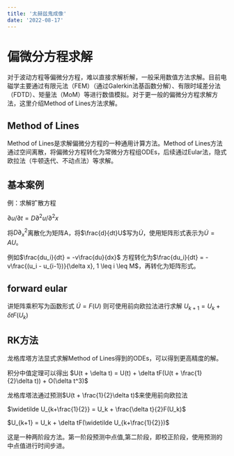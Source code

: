 ```yaml
---
title: '太赫兹鬼成像'
date: '2022-08-17'
---
```


# 偏微分方程求解

对于波动方程等偏微分方程，难以直接求解析解，一般采用数值方法求解。目前电磁学主要通过有限元法（FEM）（通过Galerkin法基函数分解）、有限时域差分法（FDTD）、矩量法（MoM）等进行数值模拟。对于更一般的偏微分方程求解方法，这里介绍Method of Lines方法求解。

## Method of Lines

Method of Lines是求解偏微分方程的一种通用计算方法。Method of Lines方法通过空间离散，将偏微分方程转化为常微分方程组ODEs，后续通过Eular法，隐式欧拉法（牛顿迭代、不动点法）等求解。

## 基本案例

例：求解扩散方程

$\partial u/\partial t = D\partial^2 u/\partial^2 x$

将$D\partial_x^2$离散化为矩阵A，将$\frac{d}{dt}U$写为$\dot U$，使用矩阵形式表示为$\dot U = AU$。


例如$\frac{du_i}{dt} = -v\frac{du}{dx}$
方程转化为$\frac{du_i}{dt} = -v\frac{(u_i - u_{i-1})}{\delta x}, 1 \leq i \leq M$，再转化为矩阵形式。

## forward eular

讲矩阵乘积写为函数形式
$\dot U = F(U)$
则可使用前向欧拉法进行求解
$U_{k+1} = U_k + \delta tF(U_k)$

## RK方法

龙格库塔方法显式求解Method of Lines得到的ODEs，可以得到更高精度的解。

积分中值定理可以得出
$U(t + \delta t) = U(t) + \delta tF(U(t + \frac{1}{2}\delta t)) + O(\delta t^3)$

龙格库塔法通过预测$U(t + \frac{1}{2}\delta t)$来使用前向欧拉法

$\widetilde U_{k+\frac{1}{2}} = U_k + \frac{\delta t}{2}F(U_k)$

$U_{k+1} = U_k + \delta tF(\widetilde U_{k+\frac{1}{2}})$

这是一种两阶段方法。第一阶段预测中点值,第二阶段，即校正阶段，使用预测的中点值进行时间步进。